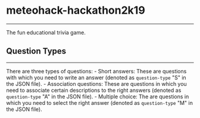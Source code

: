 # meteohack-hackathon2k19
---
The fun educational trivia game.

## Question Types
---
There are three types of questions:
    - Short answers: These are questions with which you need to write an answer (denoted as `question-type` "S" in the JSON file).
    - Association questions: These are questions in which you need to associate certain descriptions to the right answers (denoted as `question-type` "A" in the JSON file).
    - Multiple choice: The are questions in which you need to select the right answer (denoted as `question-type` "M" in the JSON file).